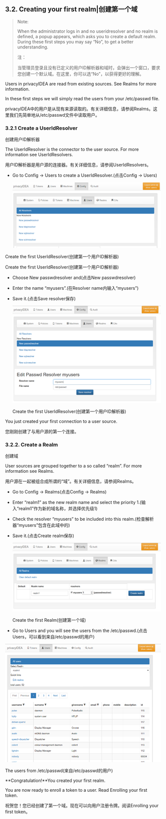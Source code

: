 ## 3.2. Creating your first realm|创建第一个域

> Note:
> 
> When the administrator logs in and no useridresolver and no realm is defined, a popup appears, which asks you to create a default realm. During these first steps you may say “No”, to get a better understanding.
> 
> 注：
> 
> 当管理员登录且没有已定义的用户ID解析器和域时，会弹出一个窗口，要求您创建一个默认域。在这里，你可以选“No”，以获得更好的理解。

Users in privacyIDEA are read from existing sources. See Realms for more information.

In these first steps we will simply read the users from your /etc/passwd file.

privacyIDEA中的用户是从现有来源读取的。有关详细信息，请参阅Realms。这里我们先简单地从/etc/passwd文件中读取用户。

### 3.2.1 Create a UserIdResolver

创建用户ID解析器

The UserIdResolver is the connector to the user source. For more information see UserIdResolvers.

用户ID解析器是用户源的连接器。有关详细信息，请参阅UserIdResolvers。

* Go to Config -> Users to create a UserIdResolver.(点击Config -> Users)

  ![resolver1](../Contents/resolver1.png)
 
 Create the first UserIdResolver(创建第一个用户ID解析器)
 
  Create the first UserIdResolver(创建第一个用户ID解析器)
  
* Choose New passwdresolver and(点击New passwdresolver)
* Enter the name “myusers”.(在Resolver name内输入“myusers”)
* Save it.(点击Save resolver保存)

  ![resolver2](../Contents/resolver2.png)

  Create the first UserIdResolver(创建第一个用户ID解析器)

You just created your first connection to a user source.

您刚刚创建了与用户源的第一个连接。

### 3.2.2. Create a Realm

创建域

User sources are grouped together to a so called “realm”. For more information see Realms.

用户源在一起被组合成所谓的“域”。有关详细信息，请参阅Realms。

* Go to Config -> Realms(点击Config -> Realms)
* Enter “realm1” as the new realm name and select the priority 1.(输入“realm1”作为新的域名称，并选择优先级1)
* Check the resolver “myusers” to be included into this realm.(检查解析器“myusers”包含在此域中的)
* Save it.(点击Create realm保存)

  ![realm1](../Contents/realm1.png)

  Create the first Realm(创建第一个域)

* Go to Users and you will see the users from the /etc/passwd.(点击Users，可以看到来自/etc/passwd的用户)

![users](../Contents/users.png)

  The users from /etc/passwd(来自/etc/passwd的用户)

**Congratulation!**You created your first realm.

You are now ready to enroll a token to a user. Read Enrolling your first token.

祝贺您！您已经创建了第一个域。现在可以向用户注册令牌。阅读Enrolling your first token。
